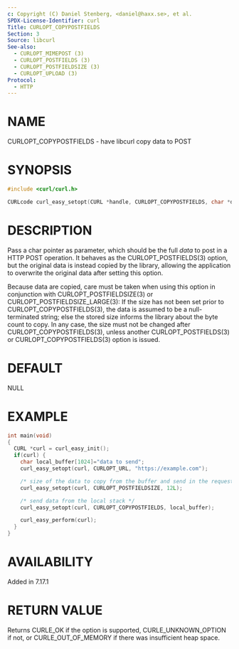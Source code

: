 ```yaml
---
c: Copyright (C) Daniel Stenberg, <daniel@haxx.se>, et al.
SPDX-License-Identifier: curl
Title: CURLOPT_COPYPOSTFIELDS
Section: 3
Source: libcurl
See-also:
  - CURLOPT_MIMEPOST (3)
  - CURLOPT_POSTFIELDS (3)
  - CURLOPT_POSTFIELDSIZE (3)
  - CURLOPT_UPLOAD (3)
Protocol:
  - HTTP
---
```


# NAME

CURLOPT_COPYPOSTFIELDS - have libcurl copy data to POST

# SYNOPSIS

~~~c
#include <curl/curl.h>

CURLcode curl_easy_setopt(CURL *handle, CURLOPT_COPYPOSTFIELDS, char *data);
~~~

# DESCRIPTION

Pass a char pointer as parameter, which should be the full *data* to post in a
HTTP POST operation. It behaves as the CURLOPT_POSTFIELDS(3) option, but the
original data is instead copied by the library, allowing the application to
overwrite the original data after setting this option.

Because data are copied, care must be taken when using this option in
conjunction with CURLOPT_POSTFIELDSIZE(3) or
CURLOPT_POSTFIELDSIZE_LARGE(3): If the size has not been set prior to
CURLOPT_COPYPOSTFIELDS(3), the data is assumed to be a null-terminated
string; else the stored size informs the library about the byte count to
copy. In any case, the size must not be changed after
CURLOPT_COPYPOSTFIELDS(3), unless another CURLOPT_POSTFIELDS(3) or
CURLOPT_COPYPOSTFIELDS(3) option is issued.

# DEFAULT

NULL

# EXAMPLE

~~~c
int main(void)
{
  CURL *curl = curl_easy_init();
  if(curl) {
    char local_buffer[1024]="data to send";
    curl_easy_setopt(curl, CURLOPT_URL, "https://example.com");

    /* size of the data to copy from the buffer and send in the request */
    curl_easy_setopt(curl, CURLOPT_POSTFIELDSIZE, 12L);

    /* send data from the local stack */
    curl_easy_setopt(curl, CURLOPT_COPYPOSTFIELDS, local_buffer);

    curl_easy_perform(curl);
  }
}
~~~

# AVAILABILITY

Added in 7.17.1

# RETURN VALUE

Returns CURLE_OK if the option is supported, CURLE_UNKNOWN_OPTION if not, or
CURLE_OUT_OF_MEMORY if there was insufficient heap space.

